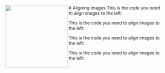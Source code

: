 
<img align="left" width="200" height="200" src="/images/500x300.png">
# Aligning images
This is the code you need to align images to the left:

This is the code you need to align images to the left:

This is the code you need to align images to the left:

This is the code you need to align images to the left:

